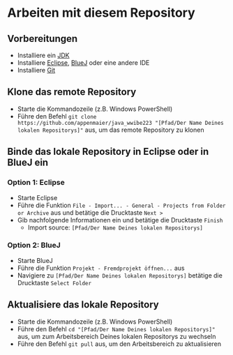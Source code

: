 # Arbeiten mit diesem Repository

## Vorbereitungen

- Installiere ein [JDK](https://www.oracle.com/java/technologies/downloads/#jdk21-windows)
- Installiere [Eclipse](https://www.eclipse.org/), [BlueJ](https://www.bluej.org/index.html) oder eine andere IDE
- Installiere [Git](https://git-scm.com/downloads)

## Klone das remote Repository

- Starte die Kommandozeile (z.B. Windows PowerShell)
- Führe den Befehl `git clone https://github.com/appenmaier/java_wwibe223 "[Pfad/Der Name Deines lokalen Repositorys]"` aus, um das remote Repository zu klonen

## Binde das lokale Repository in Eclipse oder in BlueJ ein

### Option 1: Eclipse

- Starte Eclipse
- Führe die Funktion `File - Import... - General - Projects from Folder or Archive` aus und betätige die Drucktaste `Next >`
- Gib nachfolgende Informationen ein und betätige die Drucktaste `Finish`
  - Import source: `[Pfad/Der Name Deines lokalen Repositorys]`

### Option 2: BlueJ

- Starte BlueJ
- Führe die Funktion `Projekt - Fremdprojekt öffnen...` aus
- Navigiere zu `[Pfad/Der Name Deines lokalen Repositorys]` betätige die Drucktaste `Select Folder`

## Aktualisiere das lokale Repository

- Starte die Kommandozeile (z.B. Windows PowerShell)
- Führe den Befehl `cd "[Pfad/Der Name Deines lokalen Repositorys]"` aus, um zum Arbeitsbereich Deines lokalen Repositorys zu wechseln
- Führe den Befehl `git pull` aus, um den Arbeitsbereich zu aktualisieren
